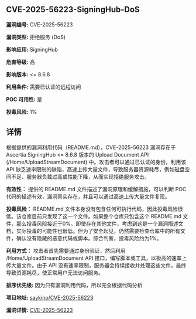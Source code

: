 ## CVE-2025-56223-SigningHub-DoS

**漏洞编号:** CVE-2025-56223

**漏洞类型:** 拒绝服务 (DoS)

**影响应用:** SigningHub

**危害等级:** 高

**影响版本:** <= 8.6.8

**利用条件:** 需要已认证的远程访问

**POC 可用性:** 是

**投毒风险:** 1%

## 详情

根据提供的漏洞利用代码（README.md），CVE-2025-56223 漏洞存在于 Ascertia SigningHub <= 8.6.8 版本的 Upload Document API (/Home/UploadStreamDocument) 中。攻击者可以通过已认证的身份，利用该 API 缺乏速率限制的缺陷，高速上传大量文件，导致服务器资源耗尽，例如磁盘空间不足、服务器负载过高或性能下降，从而实现拒绝服务攻击。

**有效性：** 提供的 README.md 文件描述了漏洞原理和缓解措施，可以判断 POC 代码的描述有效，漏洞真实存在，并且可以通过高速上传大量文件复现。

**投毒风险：** README.md 文件本身没有包含任何可执行代码，因此投毒风险很低。该仓库目前只发现了这一个文件。如果整个仓库只包含这个 README.md 文件，那么投毒风险接近于0%。即使存在其他文件，考虑到这是一个漏洞描述文档，实际投毒的可能性也很低。但为了安全起见，仍然需要检查仓库中的所有文件，确认没有隐藏的恶意代码或脚本。综合判断，投毒风险约为1%。

**利用方式：** 攻击者首先需要通过身份验证，然后利用 /Home/UploadStreamDocument API 接口，编写脚本或工具，以极高的速率上传大量文件。由于 API 没有速率限制，服务器会持续接收并处理这些文件，最终导致资源耗尽，使正常用户无法访问服务。

**排序优先级:** 因为只有漏洞利用代码，所以完全根据代码分析 

**项目地址:** [saykino/CVE-2025-56223](https://github.com/saykino/CVE-2025-56223)

**漏洞详情:** [CVE-2025-56223](https://nvd.nist.gov/vuln/detail/CVE-2025-56223)